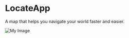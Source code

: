 # LocateApp
A map that helps you navigate your world faster and easier. 

![My Image](images/locate-app.png)
